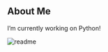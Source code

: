 ## About Me

I’m currently working on Python!


![readme](https://github.com/user-attachments/assets/ab93d925-3429-43b2-a27f-bdbe9184900b)



<!--
![letters-483010_640](https://www.kanwalrai.com)
<img src="[images/example.png](https://github.com/user-attachments/assets/7cda6a13-f734-44f3-90b5-4d021b087f26)" width="300" />
![letters-483010_640](https://github.com/user-attachments/assets/7cda6a13-f734-44f3-90b5-4d021b087f26)

https://cloudinary.com/guides/web-performance/4-ways-to-add-images-to-github-readme-1-bonus-method#:~:text=Adding%20Images%20using%20External%20URLs%20in%20Markdown,-Sometimes%20you%20might&text=This%20can%20be%20an%20image,URL%20instead%20of%20the%20path.&text=Just%20replace%20the%20URL%20within,direct%20link%20to%20your%20image.
-->

<!--
**raikanwalrai/raikanwalrai** is a ✨ _special_ ✨ repository because its `README.md` (this file) appears on your GitHub profile.

Here are some ideas to get you started:

- 🔭 I’m currently working on ...
- 🌱 I’m currently learning ...
- 👯 I’m looking to collaborate on ...
- 🤔 I’m looking for help with ...
- 💬 Ask me about ...
- 📫 How to reach me: ...
- 😄 Pronouns: ...
- ⚡ Fun fact: ...
-->
